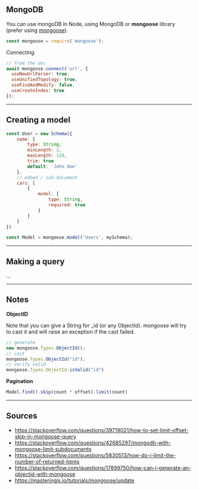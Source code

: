 ## MongoDB

You can use mongoDB in Node, using MongoDB or
**mongoose** library (prefer using 
[mongoose](https://www.npmjs.com/package/mongoose)).

```js
const mongoose = require('mongoose');
```

Connecting

```js
// from the doc
await mongoose.connect('url', {
  useNewUrlParser: true,
  useUnifiedTopology: true,
  useFindAndModify: false,
  useCreateIndex: true
});
```

<hr class="sr">

## Creating a model

```js
const User = new Schema({
    name: {
        type: String,
        minLength: 2,
        maxLength: 128,
        trim: true
        default: 'John doe'
    },
    // embed / sub-document
    cars: [
        {
            model: {
                type: String,
                required: true
            }
        }
    ]
})

const Model = mongoose.model('Users', mySchema);
```

<hr class="sl">

## Making a query

...

<hr class="sr">

## Notes

**ObjectID**

Note that you can give a String for _id (or any
ObjectId). mongoose will try to cast it and will
raise an exception if the cast failed.

```js
// generate
new mongoose.Types.ObjectId();
// cast
mongoose.Types.ObjectId("id");
// verify valid
mongoose.Types.ObjectId.isValid("id")
```

**Pagination**

```js
Model.find().skip(count * offset).limit(count)
```

<hr class="sl">

## Sources

* <https://stackoverflow.com/questions/39719021/how-to-set-limit-offset-skip-in-mongoose-query>
* <https://stackoverflow.com/questions/42685297/mongodb-with-mongoose-limit-subdocuments>
* <https://stackoverflow.com/questions/5830513/how-do-i-limit-the-number-of-returned-items>
* <https://stackoverflow.com/questions/17899750/how-can-i-generate-an-objectid-with-mongoose>
* <https://masteringjs.io/tutorials/mongoose/update>